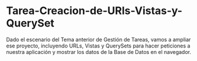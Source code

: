 # Tarea-Creacion-de-URls-Vistas-y-QuerySet
Dado el escenario del Tema anterior de Gestión de Tareas, vamos a ampliar ese proyecto, incluyendo URLs, Vistas y QuerySets para hacer peticiones a nuestra aplicación y mostrar los datos de la Base de Datos en el navegador.
